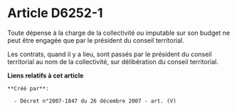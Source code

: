 # Article D6252-1

Toute dépense à la charge de la collectivité ou imputable sur son budget ne peut être engagée que par le président du conseil
territorial.

Les contrats, quand il y a lieu, sont passés par le président du conseil territorial au nom de la collectivité, sur
délibération du conseil territorial.

**Liens relatifs à cet article**

	**Créé par**:

	  - Décret n°2007-1847 du 26 décembre 2007 - art. (V)
